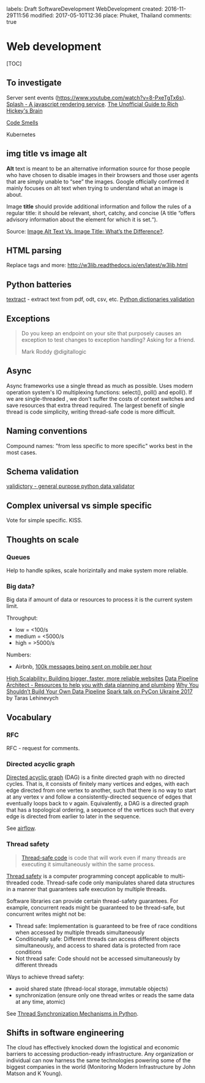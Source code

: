 labels: Draft
		SoftwareDevelopment
		WebDevelopment
created: 2016-11-29T11:56
modified: 2017-05-10T12:36
place: Phuket, Thailand
comments: true

# Web development

[TOC]

## To investigate

Server sent events (https://www.youtube.com/watch?v=8-PxeTgTx6s).
[Splash - A javascript rendering service](http://splash.readthedocs.io/en/stable/).
[The Unofficial Guide to Rich Hickey's Brain](http://www.flyingmachinestudios.com/programming/the-unofficial-guide-to-rich-hickeys-brain/)

[Code Smells](https://sourcemaking.com/refactoring/smells)

Kubernetes

## img title vs image alt

**Alt** text is meant to be an alternative information source for those people who have chosen to disable images in their browsers and those user agents that are simply unable to “see” the images. Google officially confirmed it mainly focuses on alt text when trying to understand what an image is about.

Image **title** should provide additional information and follow the rules of a regular title: it should be relevant, short, catchy, and concise (A title “offers advisory information about the element for which it is set.“).

Source: [Image Alt Text Vs. Image Title: What’s the Difference?](https://www.searchenginejournal.com/image-alt-text-vs-image-title-whats-the-difference/).

## HTML parsing

Replace tags and more:
http://w3lib.readthedocs.io/en/latest/w3lib.html

## Python batteries

[textract](https://github.com/deanmalmgren/textract) - extract text from pdf, odt, csv, etc.
[Python dictionaries validation](https://github.com/nicolaiarocci/cerberus)

## Exceptions

> Do you keep an endpoint on your site that purposely causes an exception to test changes to 
exception handling? Asking for a friend.
>
> Mark Roddy @digitallogic

## Async

Async frameworks use a single thread as much as possible.
Uses modern operation system's IO multiplexing functions: select(), poll() and epoll().
If we are single-threaded , we don't suffer the costs of context switches and save resources that extra thread required.
The largest benefit of single thread is code simplicity, writing thread-safe code is more difficult.

## Naming conventions

Compound names: "from less specific to more specific" works best in the most cases.

## Schema validation

[validictory - general purpose python data validator](https://pypi.python.org/pypi/validictory)

## Complex universal vs simple specific

Vote for simple specific. KISS.

## Thoughts on scale

### Queues

Help to handle spikes, scale horizintally and make system more reliable.

### Big data?

Big data if amount of data or resources to process it is the current system limit.

Throughput:

- low = <100/s
- medium = <5000/s
- high = >5000/s

Numbers:

- Airbnb, [100k messages being sent on mobile per hour](https://medium.com/airbnb-engineering/messaging-sync-scaling-mobile-messaging-at-airbnb-659142036f06)

[High Scalability: Building bigger, faster, more reliable websites](http://highscalability.com/)
[Data Pipeline Architect - Resources to help you with data planning and plumbing](http://datapipelinearchitect.com/articles/)
[Why You Shouldn’t Build Your Own Data Pipeline](https://blog.stitchdata.com/why-you-shouldnt-build-your-own-data-pipeline-16c767fd8f46)
[Spark talk on PyCon Ukraine 2017](https://www.youtube.com/watch?v=vieASGQ6FP0) by Taras Lehinevych

## Vocabulary

### RFC

RFC - request for comments.

### Directed acyclic graph

[Directed acyclic graph](https://en.wikipedia.org/wiki/Directed_acyclic_graph) (DAG) is a finite directed graph with no directed cycles. That is, it consists of finitely many vertices and edges, with each edge directed from one vertex to another, such that there is no way to start at any vertex v and follow a consistently-directed sequence of edges that eventually loops back to v again. Equivalently, a DAG is a directed graph that has a topological ordering, a sequence of the vertices such that every edge is directed from earlier to later in the sequence.

See [airflow](https://airflow.incubator.apache.org/).

### Thread safety

> [Thread-safe code](http://mindprod.com/jgloss/threadsafe.html) is code that will work even if many threads are executing it simultaneously within the same process.

[Thread safety](https://en.wikipedia.org/wiki/Thread_safety) is a computer programming concept applicable to multi-threaded code. Thread-safe code only manipulates shared data structures in a manner that guarantees safe execution by multiple threads.

Software libraries can provide certain thread-safety guarantees. For example, concurrent reads might be guaranteed to be thread-safe, but concurrent writes might not be:

- Thread safe: Implementation is guaranteed to be free of race conditions when accessed by multiple threads simultaneously
- Conditionally safe: Different threads can access different objects simultaneously, and access to shared data is protected from race conditions
- Not thread safe: Code should not be accessed simultaneously by different threads

Ways to achieve thread safety:

- avoid shared state (thread-local storage, immutable objects)
- synchronization (ensure only one thread writes or reads the same data at any time, atomic)

See [Thread Synchronization Mechanisms in Python](http://effbot.org/zone/thread-synchronization.htm).

## Shifts in software engineering

The cloud has effectively knocked down the logistical and economic barriers to
accessing production-ready infrastructure. Any organization or individual can
now harness the same technologies powering some of the biggest companies in
the world (Monitoring Modern Infrastructure by John Matson and K Young).
